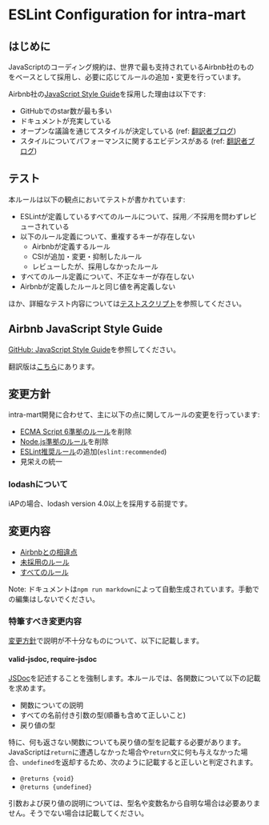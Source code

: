 # ESLint Configuration for intra-mart

## はじめに

JavaScriptのコーディング規約は、世界で最も支持されているAirbnb社のものをベースとして採用し、必要に応じてルールの追加・変更を行っています。

Airbnb社の[JavaScript Style Guide](https://github.com/airbnb/javascript)を採用した理由は以下です:

* GitHubでのstar数が最も多い
* ドキュメントが充実している
* オープンな議論を通じてスタイルが決定している (ref: [翻訳者ブログ](http://blog.mitsuruog.info/2013/02/airbnb-javascript.html))
* スタイルについてパフォーマンスに関するエビデンスがある (ref: [翻訳者ブログ](http://blog.mitsuruog.info/2013/02/airbnb-javascript.html))

## テスト

本ルールは以下の観点においてテストが書かれています:

* ESLintが定義しているすべてのルールについて、採用／不採用を問わずレビューされている
* 以下のルール定義について、重複するキーが存在しない
  * Airbnbが定義するルール
  * CSIが追加・変更・抑制したルール
  * レビューしたが、採用しなかったルール
* すべてのルール定義について、不正なキーが存在しない
* Airbnbが定義したルールと同じ値を再定義しない

ほか、詳細なテスト内容については[テストスクリプト](../test/check-rule.js)を参照してください。

## Airbnb JavaScript Style Guide

[GitHub: JavaScript Style Guide](https://github.com/airbnb/javascript)を参照してください。

翻訳版は[こちら](http://mitsuruog.github.io/javacript-style-guide/)にあります。

## 変更方針

intra-mart開発に合わせて、主に以下の点に関してルールの変更を行っています:

* [ECMA Script 6準拠のルール](http://eslint.org/docs/rules/#ecmascript-6)を削除
* [Node.js準拠のルール](http://eslint.org/docs/rules/#nodejs-and-commonjs)を削除
* [ESLint推奨ルール](http://eslint.org/docs/rules)の追加(`eslint:recommended`)
* 見栄えの統一

### lodashについて

iAPの場合、lodash version 4.0以上を採用する前提です。

## 変更内容

* [Airbnbとの相違点](./diff.md)
* [未採用のルール](./exclude.md)
* [すべてのルール](./all-rules.md)

Note: ドキュメントは`npm run markdown`によって自動生成されています。手動での編集はしないでください。

### 特筆すべき変更内容

[変更方針](#変更方針)で説明が不十分なものについて、以下に記載します。

#### valid-jsdoc, require-jsdoc

[JSDoc](http://usejsdoc.org/)を記述することを強制します。本ルールでは、各関数について以下の記載を求めます。

* 関数についての説明
* すべての名前付き引数の型(順番も含めて正しいこと)
* 戻り値の型

特に、何も返さない関数についても戻り値の型を記載する必要があります。JavaScriptは`return`に遭遇しなかった場合や`return`文に何も与えなかった場合、`undefined`を返却するため、次のように記載すると正しいと判定されます。

* `@returns {void}`
* `@returns {undefined}`

引数および戻り値の説明については、型名や変数名から自明な場合は必要ありません。そうでない場合は記載してください。
